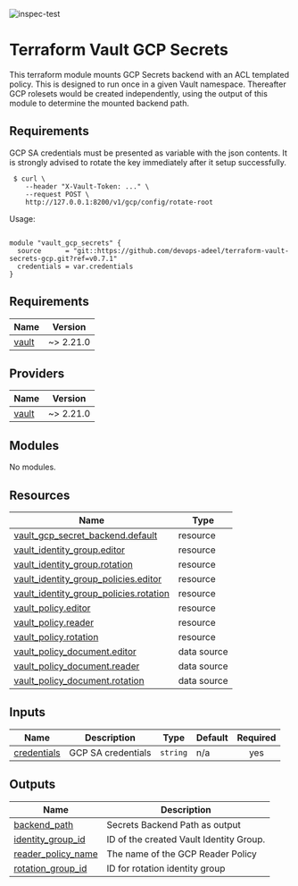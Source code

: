 ![inspec-test](https://github.com/devops-adeel/terraform-vault-secrets-gcp/actions/workflows/terraform-apply.yml/badge.svg)

# Terraform Vault GCP Secrets

This terraform module mounts GCP Secrets backend with an ACL templated policy.
This is designed to run once in a given Vault namespace.  Thereafter GCP
rolesets would be created independently, using the output of this module to
determine the mounted backend path.

## Requirements

GCP SA credentials must be presented as variable with the json contents.  It is
strongly advised to rotate the key immediately after it setup successfully.

```
 $ curl \
    --header "X-Vault-Token: ..." \
    --request POST \
    http://127.0.0.1:8200/v1/gcp/config/rotate-root
```

<!-- BEGINNING OF PRE-COMMIT-TERRAFORM DOCS HOOK -->
Usage:

```hcl

module "vault_gcp_secrets" {
  source      = "git::https://github.com/devops-adeel/terraform-vault-secrets-gcp.git?ref=v0.7.1"
  credentials = var.credentials
}
```

## Requirements

| Name | Version |
|------|---------|
| <a name="requirement_vault"></a> [vault](#requirement\_vault) | ~> 2.21.0 |

## Providers

| Name | Version |
|------|---------|
| <a name="provider_vault"></a> [vault](#provider\_vault) | ~> 2.21.0 |

## Modules

No modules.

## Resources

| Name | Type |
|------|------|
| [vault_gcp_secret_backend.default](https://registry.terraform.io/providers/hashicorp/vault/latest/docs/resources/gcp_secret_backend) | resource |
| [vault_identity_group.editor](https://registry.terraform.io/providers/hashicorp/vault/latest/docs/resources/identity_group) | resource |
| [vault_identity_group.rotation](https://registry.terraform.io/providers/hashicorp/vault/latest/docs/resources/identity_group) | resource |
| [vault_identity_group_policies.editor](https://registry.terraform.io/providers/hashicorp/vault/latest/docs/resources/identity_group_policies) | resource |
| [vault_identity_group_policies.rotation](https://registry.terraform.io/providers/hashicorp/vault/latest/docs/resources/identity_group_policies) | resource |
| [vault_policy.editor](https://registry.terraform.io/providers/hashicorp/vault/latest/docs/resources/policy) | resource |
| [vault_policy.reader](https://registry.terraform.io/providers/hashicorp/vault/latest/docs/resources/policy) | resource |
| [vault_policy.rotation](https://registry.terraform.io/providers/hashicorp/vault/latest/docs/resources/policy) | resource |
| [vault_policy_document.editor](https://registry.terraform.io/providers/hashicorp/vault/latest/docs/data-sources/policy_document) | data source |
| [vault_policy_document.reader](https://registry.terraform.io/providers/hashicorp/vault/latest/docs/data-sources/policy_document) | data source |
| [vault_policy_document.rotation](https://registry.terraform.io/providers/hashicorp/vault/latest/docs/data-sources/policy_document) | data source |

## Inputs

| Name | Description | Type | Default | Required |
|------|-------------|------|---------|:--------:|
| <a name="input_credentials"></a> [credentials](#input\_credentials) | GCP SA credentials | `string` | n/a | yes |

## Outputs

| Name | Description |
|------|-------------|
| <a name="output_backend_path"></a> [backend\_path](#output\_backend\_path) | Secrets Backend Path as output |
| <a name="output_identity_group_id"></a> [identity\_group\_id](#output\_identity\_group\_id) | ID of the created Vault Identity Group. |
| <a name="output_reader_policy_name"></a> [reader\_policy\_name](#output\_reader\_policy\_name) | The name of the GCP Reader Policy |
| <a name="output_rotation_group_id"></a> [rotation\_group\_id](#output\_rotation\_group\_id) | ID for rotation identity group |
<!-- END OF PRE-COMMIT-TERRAFORM DOCS HOOK -->
